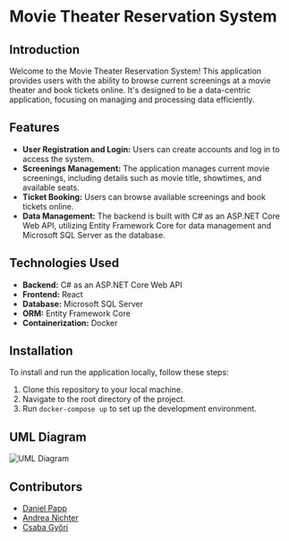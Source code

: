 # Movie Theater Reservation System

## Introduction
Welcome to the Movie Theater Reservation System! This application provides users with the ability to browse current screenings at a movie theater and book tickets online. It's designed to be a data-centric application, focusing on managing and processing data efficiently.

## Features
- **User Registration and Login:** Users can create accounts and log in to access the system.
- **Screenings Management:** The application manages current movie screenings, including details such as movie title, showtimes, and available seats.
- **Ticket Booking:** Users can browse available screenings and book tickets online.
- **Data Management:** The backend is built with C# as an ASP.NET Core Web API, utilizing Entity Framework Core for data management and Microsoft SQL Server as the database.

## Technologies Used
- **Backend:** C# as an ASP.NET Core Web API
- **Frontend:** React
- **Database:** Microsoft SQL Server
- **ORM:** Entity Framework Core
- **Containerization:** Docker

## Installation
To install and run the application locally, follow these steps:
1. Clone this repository to your local machine.
2. Navigate to the root directory of the project.
3. Run `docker-compose up` to set up the development environment.

## UML Diagram
![UML Diagram](path-to-uml-diagram.png)

## Contributors
- [Daniel Papp](https://github.com/pappdanie1)
- [Andrea Nichter](https://github.com/andreanichter)
- [Csaba Győri](https://github.com/csabagy00)

